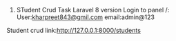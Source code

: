 1. STudent Crud Task
Laravel 8 version
Login to panel /:
User:kharpreet843@gmil.com
email:admin@123

Student crud link:http://127.0.0.1:8000/students
